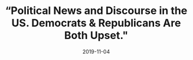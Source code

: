 ---
title: “Political News and Discourse in the US. Democrats & Republicans Are Both Upset."
date: 2019-11-04
publishDate: 2019-11-04
authors: ["B. DePaulo"]
publication_types: ["0"]
image:
  preview_only: true
publication: "*PsychCentral*"
publication_short: "*PsychCentral*"
links:
- name: "Link to PsychCentral"
  url: "https://psychcentral.com/"
featured: true
--- 